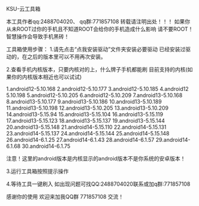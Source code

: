 KSU-云工具箱

本工具作者qq:2488704020、
qq群:771857108
转载请注明出处！！！
如果你从未ROOT过你的手机且不知道ROOT会给你的手机造成什么影响 请不要ROOT！智慧操作会导致手机黑砖！

工具箱使用步骤：
1.请先点击“点我安装驱动”文件夹安装必要驱动
已经安装过驱动的，在之后的版本里可以不用再次安装。

2.查看手机内核版本，只要内核对的上，什么牌子手机都能刷
目前支持的内核(如果你的内核版本相近也可以试试)


1.android12-5.10.168
2.android12-5.10.177
3.android12-5.10.185
4.android12 5.10.198
5.android12-5.10.205
6.android12-5.10.209
7.android13-5.10.168
8.android13-5.10.177
9.android13-5.10.186
10.android13-5.10.189
11.android13-5.10.198
12.android13-5.10.205
13.android13-5.10.209
14.android13-5.15.94
15.android13-5.15.104
16.android13-5.15.119
17.android13-5.15.123
18.android13-5.15.137
19.android13-5.15.144
20.android13-5.15.148
21.android14-5.15.110
22.android14-5.15.131
23.android14-5.15.137
24.android14-5.15.144
25.android14-5.15.148
26.android14-6.1.25
27.android14-6.1.43
28.android14-6.1.57
29.android14-6.1.68
30.android14-6.1.75

注意！这里的android版本是内核显示的android版本不是你系统的安卓版本！

3.运行工具箱按照提示操作

4.等待工具一键刷入 如出现问题可找QQ:2488704020联系或加q群:771857108

感谢你的使用 欢迎来加我QQ群 771857108 交流！
